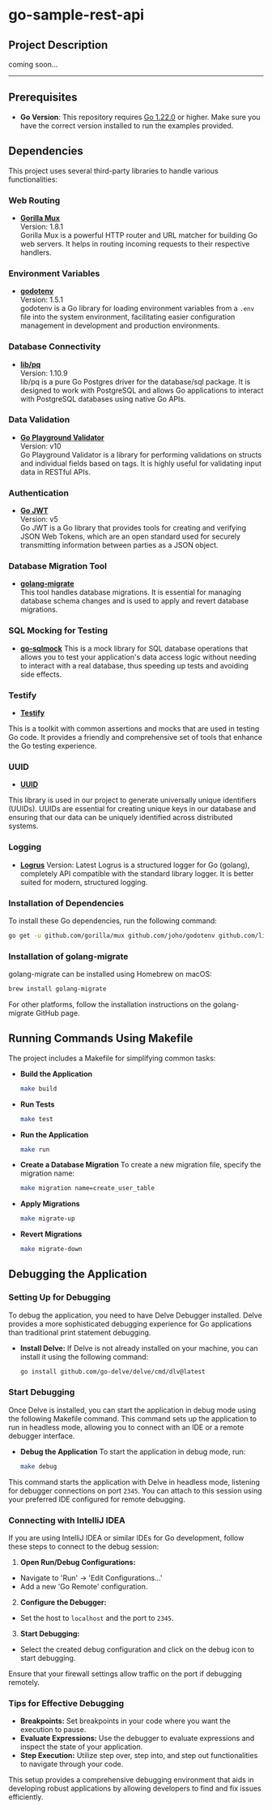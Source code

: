 
# go-sample-rest-api

## Project Description

coming soon...

---
## Prerequisites

- **Go Version**: This repository requires [Go 1.22.0](https://golang.org/dl/) or higher. Make sure you have the correct
  version installed to run the examples provided.

## Dependencies

This project uses several third-party libraries to handle various functionalities:

### Web Routing
- **[Gorilla Mux](https://github.com/gorilla/mux)**  
  Version: 1.8.1  
  Gorilla Mux is a powerful HTTP router and URL matcher for building Go web servers. It helps in routing incoming requests to their respective handlers.

### Environment Variables
- **[godotenv](https://github.com/joho/godotenv)**  
  Version: 1.5.1  
  godotenv is a Go library for loading environment variables from a `.env` file into the system environment, facilitating easier configuration management in development and production environments.

### Database Connectivity
- **[lib/pq](https://github.com/lib/pq)**  
  Version: 1.10.9  
  lib/pq is a pure Go Postgres driver for the database/sql package. It is designed to work with PostgreSQL and allows Go applications to interact with PostgreSQL databases using native Go APIs.

### Data Validation
- **[Go Playground Validator](https://github.com/go-playground/validator)**  
  Version: v10  
  Go Playground Validator is a library for performing validations on structs and individual fields based on tags. It is highly useful for validating input data in RESTful APIs.

### Authentication
- **[Go JWT](https://github.com/golang-jwt/jwt)**  
  Version: v5  
  Go JWT is a Go library that provides tools for creating and verifying JSON Web Tokens, which are an open standard used for securely transmitting information between parties as a JSON object.

### Database Migration Tool
- **[golang-migrate](https://github.com/golang-migrate/migrate)**  
  This tool handles database migrations. It is essential for managing database schema changes and is used to apply and revert database migrations.

### SQL Mocking for Testing
- **[go-sqlmock](https://github.com/DATA-DOG/go-sqlmock)**
 This is a mock library for SQL database operations that allows you to test your application's data access logic without needing to interact with a real database, thus speeding up tests and avoiding side effects.

### Testify
- **[Testify](https://github.com/stretchr/testify)** 

This is a toolkit with common assertions and mocks that are used in testing Go code. It provides a friendly and comprehensive set of tools that enhance the Go testing experience.

### UUID
- **[UUID](https://github.com/google/uuid)** 

This library is used in our project to generate universally unique identifiers (UUIDs). UUIDs are essential for creating unique keys in our database and ensuring that our data can be uniquely identified across distributed systems.

### Logging
- **[Logrus](https://github.com/sirupsen/logrus)**
  Version: Latest
  Logrus is a structured logger for Go (golang), completely API compatible with the standard library logger. It is better suited for modern, structured logging.

### Installation of Dependencies
To install these Go dependencies, run the following command:

```bash
go get -u github.com/gorilla/mux github.com/joho/godotenv github.com/lib/pq github.com/go-playground/validator/v10 github.com/golang-jwt/jwt/v5 github.com/DATA-DOG/go-sqlmock github.com/stretchr/testify github.com/google/uuid github.com/sirupsen/logrus

```
### Installation of golang-migrate
golang-migrate can be installed using Homebrew on macOS:

```bash
brew install golang-migrate
```
For other platforms, follow the installation instructions on the golang-migrate GitHub page.

## Running Commands Using Makefile
The project includes a Makefile for simplifying common tasks:

- **Build the Application**
  ```bash
  make build
  ```

- **Run Tests**
  ```bash
  make test
  ```

- **Run the Application**
  ```bash
  make run
  ```

- **Create a Database Migration**
  To create a new migration file, specify the migration name:
  ```bash
  make migration name=create_user_table
  ```

- **Apply Migrations**
  ```bash
  make migrate-up
  ```

- **Revert Migrations**
  ```bash
  make migrate-down
  ```


## Debugging the Application

### Setting Up for Debugging
To debug the application, you need to have Delve Debugger installed. Delve provides a more sophisticated debugging experience for Go applications than traditional print statement debugging.

- **Install Delve:**
  If Delve is not already installed on your machine, you can install it using the following command:

  ```bash
  go install github.com/go-delve/delve/cmd/dlv@latest
  ```

### Start Debugging
Once Delve is installed, you can start the application in debug mode using the following Makefile command. This command sets up the application to run in headless mode, allowing you to connect with an IDE or a remote debugger interface.

- **Debug the Application**
  To start the application in debug mode, run:

  ```bash
  make debug
  ```

This command starts the application with Delve in headless mode, listening for debugger connections on port `2345`. You can attach to this session using your preferred IDE configured for remote debugging.

### Connecting with IntelliJ IDEA
If you are using IntelliJ IDEA or similar IDEs for Go development, follow these steps to connect to the debug session:

1. **Open Run/Debug Configurations:**
  - Navigate to 'Run' -> 'Edit Configurations...'
  - Add a new 'Go Remote' configuration.
2. **Configure the Debugger:**
  - Set the host to `localhost` and the port to `2345`.
3. **Start Debugging:**
  - Select the created debug configuration and click on the debug icon to start debugging.

Ensure that your firewall settings allow traffic on the port if debugging remotely.

### Tips for Effective Debugging
- **Breakpoints:** Set breakpoints in your code where you want the execution to pause.
- **Evaluate Expressions:** Use the debugger to evaluate expressions and inspect the state of your application.
- **Step Execution:** Utilize step over, step into, and step out functionalities to navigate through your code.

This setup provides a comprehensive debugging environment that aids in developing robust applications by allowing developers to find and fix issues efficiently.
